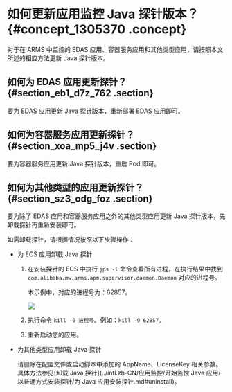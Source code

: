 # 如何更新应用监控 Java 探针版本？ {#concept_1305370 .concept}

对于在 ARMS 中监控的 EDAS 应用、容器服务应用和其他类型应用，请按照本文所述的相应方法更新 Java 探针版本。

## 如何为 EDAS 应用更新探针？ {#section_eb1_d7z_762 .section}

要为 EDAS 应用更新 Java 探针版本，重新部署 EDAS 应用即可。

## 如何为容器服务应用更新探针？ {#section_xoa_mp5_j4v .section}

要为容器服务应用更新 Java 探针版本，重启 Pod 即可。

## 如何为其他类型的应用更新探针？ {#section_sz3_odg_foz .section}

要为除了 EDAS 应用和容器服务应用之外的其他类型应用更新 Java 探针版本，先卸载探针再重新安装即可。

如需卸载探针，请根据情况按照以下步骤操作：

-   为 ECS 应用卸载 Java 探针

    1.  在安装探针的 ECS 中执行 `jps -l` 命令查看所有进程，在执行结果中找到 `com.alibaba.mw.arms.apm.supervisor.daemon.Daemon` 对应的进程号。

        本示例中，对应的进程号为：62857。

        ![](http://static-aliyun-doc.oss-cn-hangzhou.aliyuncs.com/assets/img/152233/156376370143111_zh-CN.png)

    2.  执行命令 `kill -9 进程号`。例如：`kill -9 62857`。

    3.  重新启动您的应用。
-   为其他类型应用卸载 Java 探针

    请删除在配置文件或启动脚本中添加的 AppName、LicenseKey 相关参数。具体方法参见[卸载 Java 探针](../intl.zh-CN/应用监控/开始监控 Java 应用/以普通方式安装探针/为 Java 应用安装探针.md#uninstall)。


